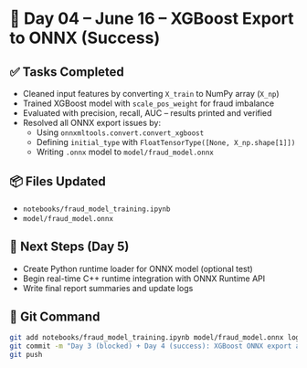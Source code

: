 # 📅 Day 04 – June 16 – XGBoost Export to ONNX (Success)

## ✅ Tasks Completed
- Cleaned input features by converting `X_train` to NumPy array (`X_np`)
- Trained XGBoost model with `scale_pos_weight` for fraud imbalance
- Evaluated with precision, recall, AUC – results printed and verified
- Resolved all ONNX export issues by:
  - Using `onnxmltools.convert.convert_xgboost`
  - Defining `initial_type` with `FloatTensorType([None, X_np.shape[1]])`
  - Writing `.onnx` model to `model/fraud_model.onnx`

## 📦 Files Updated
- `notebooks/fraud_model_training.ipynb`
- `model/fraud_model.onnx`

## 🚀 Next Steps (Day 5)
- Create Python runtime loader for ONNX model (optional test)
- Begin real-time C++ runtime integration with ONNX Runtime API
- Write final report summaries and update logs

## 🧾 Git Command
```bash
git add notebooks/fraud_model_training.ipynb model/fraud_model.onnx logs/15th_June.md logs/16th_June.md
git commit -m "Day 3 (blocked) + Day 4 (success): XGBoost ONNX export and resolution"
git push
```